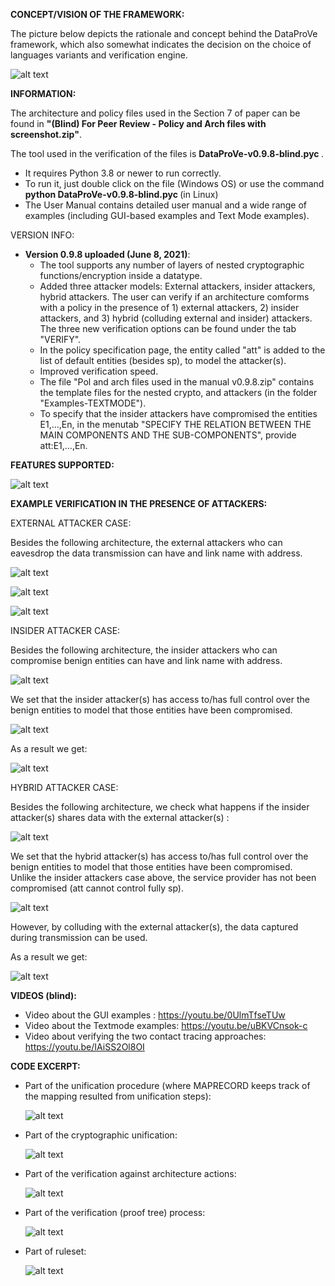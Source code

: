 **CONCEPT/VISION OF THE FRAMEWORK:**

The picture below depicts the rationale and concept behind the DataProVe framework, which also somewhat indicates the decision on the choice of languages variants and verification engine.

![alt text](https://github.com/Dataprove/Dataprovetool/blob/main/DataProVe-framework.png?raw=true)


**INFORMATION:** 

The architecture and policy files used in the Section 7 of paper can be found in <b>"(Blind) For Peer Review - Policy and Arch files with screenshot.zip"</b>.  

The tool used in the verification of the files is <b>DataProVe-v0.9.8-blind.pyc </b>.   
- It requires Python 3.8 or newer to run correctly. 
- To run it, just double click on the file (Windows OS) or use the command <b>python DataProVe-v0.9.8-blind.pyc </b> (in Linux)
- The User Manual contains detailed user manual and a wide range of examples (including GUI-based examples and Text Mode examples).

VERSION INFO: 
- <b>Version 0.9.8 uploaded (June 8, 2021)</b>:
    - The tool supports any number of layers of nested cryptographic functions/encryption inside a datatype.
    - Added three attacker models: External attackers, insider attackers, hybrid attackers. The user can verify if an architecture comforms with a policy in the presence of 1)             external attackers, 2) insider attackers, and 3) hybrid (colluding external and insider) attackers. The three new verification options can be found under the tab "VERIFY".
    - In the policy specification page, the entity called "att" is added to the list of default entities (besides sp), to model the attacker(s).
    - Improved verification speed.
    - The file "Pol and arch files used in the manual v0.9.8.zip" contains the template files for the nested crypto, and attackers (in the folder "Examples-TEXTMODE").
    - To specify that the insider attackers have compromised the entities E1,...,En, in the menutab "SPECIFY THE RELATION BETWEEN THE MAIN COMPONENTS AND THE SUB-COMPONENTS", provide      att:E1,...,En.

**FEATURES SUPPORTED:**

![alt text](https://github.com/Dataprove/Dataprovetool/blob/main/Pictures%20for%20user%20manual/features.png)

**EXAMPLE VERIFICATION IN THE PRESENCE OF ATTACKERS:** 

EXTERNAL ATTACKER CASE:

Besides the following architecture, the external attackers who can eavesdrop the data transmission can have and link name with address. 

![alt text](https://github.com/Dataprove/Dataprovetool/blob/main/Pictures%20for%20user%20manual/exatt.png)

![alt text](https://github.com/Dataprove/Dataprovetool/blob/main/Pictures%20for%20user%20manual/exattbutton.png)

![alt text](https://github.com/Dataprove/Dataprovetool/blob/main/Pictures%20for%20user%20manual/exattverif.png)

INSIDER ATTACKER CASE:

Besides the following architecture, the insider attackers who can compromise benign entities can have and link name with address. 

![alt text](https://github.com/Dataprove/Dataprovetool/blob/main/Pictures%20for%20user%20manual/inatt.png)

We set that the insider attacker(s) has access to/has full control over the benign entities to model that those entities have been compromised.  

![alt text](https://github.com/Dataprove/Dataprovetool/blob/main/Pictures%20for%20user%20manual/inattrel.png)

As a result we get: 

![alt text](https://github.com/Dataprove/Dataprovetool/blob/main/Pictures%20for%20user%20manual/inattverif.png)

HYBRID ATTACKER CASE:

Besides the following architecture, we check what happens if the insider attacker(s) shares data with the external attacker(s) :

![alt text](https://github.com/Dataprove/Dataprovetool/blob/main/Pictures%20for%20user%20manual/hybatt.png)

We set that the hybrid attacker(s) has access to/has full control over the benign entities to model that those entities have been compromised.  
Unlike the insider attackers case above, the service provider has not been compromised (att cannot control fully sp).

![alt text](https://github.com/Dataprove/Dataprovetool/blob/main/Pictures%20for%20user%20manual/hybattrel.png)

However, by colluding with the external attacker(s), the data captured during transmission can be used. 

As a result we get: 

![alt text](https://github.com/Dataprove/Dataprovetool/blob/main/Pictures%20for%20user%20manual/hybattverif.png)

**VIDEOS (blind):** 
- Video about the GUI examples : https://youtu.be/0UlmTfseTUw
- Video about the Textmode examples: https://youtu.be/uBKVCnsok-c
- Video about verifying the two contact tracing approaches: https://youtu.be/IAiSS2Ol8OI

**CODE EXCERPT:**
- Part of the unification procedure (where MAPRECORD keeps track of the mapping resulted from unification steps): 
    
    ![alt text](https://github.com/Dataprove/Dataprovetool/blob/main/Code%20excerpt/Code-part%20of%20unify.png?raw=true)
    
- Part of the cryptographic unification: 

    ![alt text](https://github.com/Dataprove/Dataprovetool/blob/main/Code%20excerpt/Code-Crypto-part.png?raw=true)
    
- Part of the verification against architecture actions: 

     ![alt text](https://github.com/Dataprove/Dataprovetool/blob/main/Code%20excerpt/Code-checkagainstArch.png?raw=true)

- Part of the verification (proof tree) process: 

    ![alt text](https://github.com/Dataprove/Dataprovetool/blob/main/Code%20excerpt/Code-Verif-part.png?raw=true)
   
- Part of ruleset: 

    ![alt text](https://github.com/Dataprove/Dataprovetool/blob/main/Code%20excerpt/Code-ruleset.png?raw=true)

